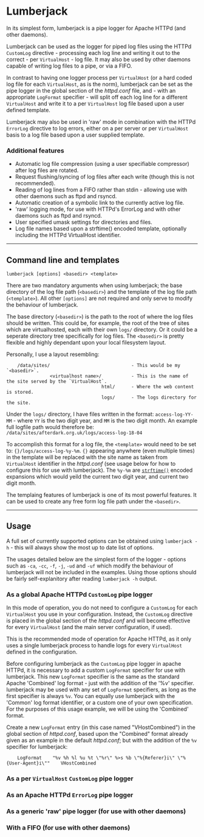 # Lumberjack
In its simplest form, lumberjack is a pipe logger for Apache HTTPd (and other daemons).

Lumberjack can be used as the logger for piped log files using the HTTPd `CustomLog` directive - processing each log line and writing it out to the correct - per `VirtualHost` - log file.  It may also be used by other daemons capable of writing log files to a pipe, or via a FIFO.

In contrast to having one logger process per `VirtualHost` (or a hard coded log file for each `VirtualHost`, as is the norm), lumberjack can be set as the pipe logger in the global section of the *httpd.conf* file, and - with an appropriate `LogFormat` specifier - will split off each log line for a different `VirtualHost` and write it to a per `VirtualHost` log file based upon a user defined template.

Lumberjack may also be used in 'raw' mode in combination with the HTTPd `ErrorLog` directive to log errors, either on a per server or per `VirtualHost` basis to a log file based upon a user supplied template.

### Additional features
  * Automatic log file compression (using a user specifiable compressor) after log files are rotated.
  * Request flushing/syncing of log files after each write (though this is not recommended).
  * Reading of log lines from a FIFO rather than stdin - allowing use with other daemons such as ftpd and rsyncd.
  * Automatic creation of a symbolic link to the currently active log file.
  * 'raw' logging mode, for use with HTTPd's ErrorLog and with other daemons such as ftpd and rsyncd.
  * User specified umask settings for directories and files.
  * Log file names based upon a strftime() encoded template, optionally including the HTTPd VirtualHost identifier.


-----
## Command line and templates
```
lumberjack [options] <basedir> <template>
```
There are two mandatory arguments when using lumberjack; the base directory of the log file path (`<basedir>`) and the template of the log file path (`<template>`).  All other `[options]` are not required and only serve to modify the behaviour of lumberjack.

The base directory (`<basedir>`) is the path to the root of where the log files should be written.  This could be, for example, the root of the tree of sites which are virtualhosted, each with their own `logs/` directory.  Or it could be a seperate directory tree specifically for log files.  The `<basedir>` is pretty flexible and highly dependant upon your local filesystem layout.

Personally, I use a layout resembling:
```
    /data/sites/                              - This would be my `<basedir>`.
                <virtualhost name>/           - This is the name of the site served by the `VirtualHost`.
                                   html/      - Where the web content is stored.
                                   logs/      - The logs directory for the site.
```
Under the `logs/` directory, I have files written in the format: `access-log-YY-MM` - where `YY` is the two digit year, and `MM` is the two digit month.  An example full logfile path would therefore be: `/data/sites/afterdark.org.uk/logs/access-log-18-04`

To accomplish this format for a log file, the `<template>` would need to be set to: `{}/logs/access-log-%y-%m`.  `{}` appearing anywhere (even multiple times) in the template will be replaced with the site name as taken from `VirtualHost` identifier in the *httpd.conf* (see usage below for how to configure this for use with lumberjack).  The `%y-%m` are [`strftime()`](http://man7.org/linux/man-pages/man3/strftime.3.html) encoded expansions which would yeild the current two digit year, and current two digit month.

The templaing features of lumberjack is one of its most powerful features.  It can be used to create any free form log file path under the `<basedir>`.


-----

## Usage
A full set of currently supported options can be obtained using `lumberjack -h` - this will always show the most up to date list of options.

The usages detailed below are the simplest form of the logger - options such as `-ca`, `-cc`, `-f`, `-j`, `-ud` and `-uf` which modify the behaviour of lumberjack will not be included in the examples.  Using those options should be fairly self-explanitory after reading `lumberjack -h` output.

### As a global Apache HTTPd `CustomLog` pipe logger
In this mode of operation, you do not need to configure a `CustomLog` for each `VirtualHost` you use in your configuration.  Instead, the `CustomLog` directive is placed in the global section of the *httpd.conf* and will become effective for every `VirtualHost` (and the main server configuration, if used).

This is the recommended mode of operation for Apache HTTPd, as it only uses a single lumberjack process to handle logs for every `VirtualHost` defined in the configuration.

Before configuring lumberjack as the `CustomLog` pipe logger in apache HTTPd, it is necessary to add a custom `LogFormat` specifier for use with lumberjack.  This new `LogFormat` specifier is the same as the standard Apache 'Combined' log format - just with the addition of the '%v' specifier.  lumberjack may be used with any set of `LogFormat` specifiers, as long as the first specifier is always `%v`.  You can equally use lumberjack with the 'Common' log format identifier, or a custom one of your own specification.
For the purposes of this usage example, we will be using the 'Combined' format.

Create a new `LogFormat` entry (in this case named "VHostCombined") in the global section of *httpd.conf*, based upon the "Combined" format already given as an example in the default *httpd.conf*; but with the addition of the `%v` specifier for lumberjack:

```
    LogFormat    "%v %h %l %u %t \"%r\" %>s %b \"%{Referer}i\" \"%{User-Agent}i\""    VHostCombined
```


### As a per `VirtualHost` `CustomLog` pipe logger


### As an Apache HTTPd `ErrorLog` pipe logger


### As a generic 'raw' pipe logger (for use with other daemons)


### With a FIFO (for use with other daemons)

